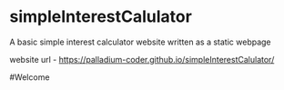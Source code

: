 # simpleInterestCalulator
A basic simple interest calculator website written as a static webpage

website url - https://palladium-coder.github.io/simpleInterestCalulator/

#Welcome